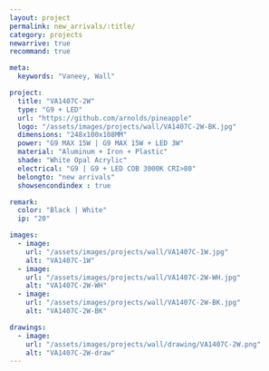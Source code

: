 ```yaml
---
layout: project
permalink: new_arrivals/:title/
category: projects
newarrive: true
recommand: true

meta:
  keywords: "Vaneey, Wall"

project:
  title: "VA1407C-2W"
  type: "G9 + LED"
  url: "https://github.com/arnolds/pineapple"
  logo: "/assets/images/projects/wall/VA1407C-2W-BK.jpg"
  dimensions: "248x100x108MM"
  power: "G9 MAX 15W | G9 MAX 15W + LED 3W"
  material: "Aluminum + Iron + Plastic"
  shade: "White Opal Acrylic"
  electrical: "G9 | G9 + LED COB 3000K CRI>80"
  belongto: "new arrivals"
  showsencondindex : true

remark:
  color: "Black | White"
  ip: "20"

images:
  - image:
    url: "/assets/images/projects/wall/VA1407C-1W.jpg"
    alt: "VA1407C-1W"
  - image:
    url: "/assets/images/projects/wall/VA1407C-2W-WH.jpg"
    alt: "VA1407C-2W-WH"
  - image:
    url: "/assets/images/projects/wall/VA1407C-2W-BK.jpg"
    alt: "VA1407C-2W-BK"

drawings:
  - image:
    url: "/assets/images/projects/wall/drawing/VA1407C-2W.png"
    alt: "VA1407C-2W-draw"
---
```

